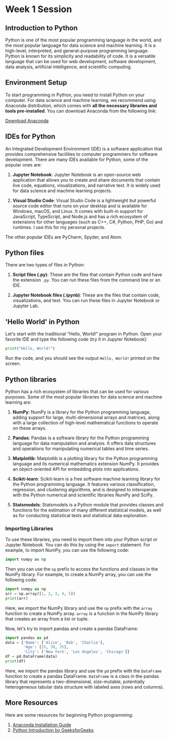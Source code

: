 # Week 1 Session

## Introduction to Python

Python is one of the most popular programming language in the world, and the most popular language for data science and machine learning. It is a high-level, interpreted, and general-purpose programming language. Python is known for its simplicity and readability of code. It is a versatile language that can be used for web development, software development, data analysis, artificial intelligence, and scientific computing.

## Environment Setup

To start programming in Python, you need to install Python on your computer. For data science and machine learning, we recommend using Anaconda distribution, which comes with **all the necessary libraries and tools pre-installed**. You can download Anaconda from the following link:

[Download Anaconda](https://www.anaconda.com/products/distribution)

## IDEs for Python

An Integrated Development Environment (IDE) is a software application that provides comprehensive facilities to computer programmers for software development. There are many IDEs available for Python, some of the popular ones are:

1. **Jupyter Notebook**: Jupyter Notebook is an open-source web application that allows you to create and share documents that contain live code, equations, visualizations, and narrative text. It is widely used for data science and machine learning projects.

2. **Visual Studio Code**: Visual Studio Code is a lightweight but powerful source code editor that runs on your desktop and is available for Windows, macOS, and Linux. It comes with built-in support for JavaScript, TypeScript, and Node.js and has a rich ecosystem of extensions for other languages (such as C++, C#, Python, PHP, Go) and runtimes. I use this for my personal projects.

The other popular IDEs are PyCharm, Spyder, and Atom.

## Python files

There are two types of files in Python:

1. **Script files (.py)**: These are the files that contain Python code and have the extension `.py`. You can run these files from the command line or an IDE.

2. **Jupyter Notebook files (.ipynb)**: These are the files that contain code, visualizations, and text. You can run these files in Jupyter Notebook or Jupyter Lab.

## 'Hello World' in Python

Let's start with the traditional "Hello, World!" program in Python. Open your favorite IDE and type the following code (try it in Jupyter Notebook):

```python
print("Hello, World!")
```

Run the code, and you should see the output `Hello, World!` printed on the screen.

## Python libraries

Python has a rich ecosystem of libraries that can be used for various purposes. Some of the most popular libraries for data science and machine learning are:

1. **NumPy**: NumPy is a library for the Python programming language, adding support for large, multi-dimensional arrays and matrices, along with a large collection of high-level mathematical functions to operate on these arrays.

2. **Pandas**: Pandas is a software library for the Python programming language for data manipulation and analysis. It offers data structures and operations for manipulating numerical tables and time series.

3. **Matplotlib**: Matplotlib is a plotting library for the Python programming language and its numerical mathematics extension NumPy. It provides an object-oriented API for embedding plots into applications.

4. **Scikit-learn**: Scikit-learn is a free software machine learning library for the Python programming language. It features various classification, regression, and clustering algorithms, and is designed to interoperate with the Python numerical and scientific libraries NumPy and SciPy.

5. **Statsmodels**: Statsmodels is a Python module that provides classes and functions for the estimation of many different statistical models, as well as for conducting statistical tests and statistical data exploration.

### Importing Libraries

To use these libraries, you need to import them into your Python script or Jupyter Notebook. You can do this by using the `import` statement. For example, to import NumPy, you can use the following code:

```python
import numpy as np
```

Then you can use the `np` prefix to access the functions and classes in the NumPy library. For example, to create a NumPy array, you can use the following code:

```python
import numpy as np
arr = np.array([1, 2, 3, 4, 5])
print(arr)
```

Here, we import the NumPy library and use the `np` prefix with the `array` function to create a NumPy array. `array` is a function in the NumPy library that creates an array from a list or tuple.

Now, let's try to import pandas and create a pandas DataFrame:

```python
import pandas as pd
data = {'Name': ['Alice', 'Bob', 'Charlie'],
        'Age': [25, 30, 35],
        'City': ['New York', 'Los Angeles', 'Chicago']}
df = pd.DataFrame(data)
print(df)
```

Here, we import the pandas library and use the `pd` prefix with the `DataFrame` function to create a pandas DataFrame. `DataFrame` is a class in the pandas library that represents a two-dimensional, size-mutable, potentially heterogeneous tabular data structure with labeled axes (rows and columns).

## More Resources

Here are some resources for beginning Python programming:

1. [Anaconda Installation Guide](https://docs.anaconda.com/anaconda/install/index.html)
2. [Python Introduction by GeeksforGeeks](https://www.geeksforgeeks.org/introduction-to-python/)